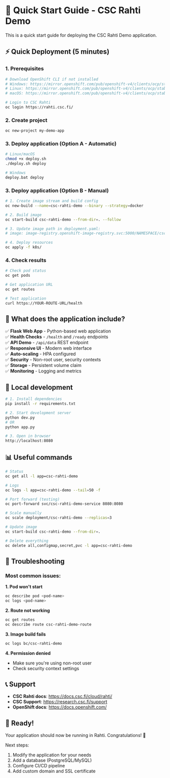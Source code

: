 # 🚀 Quick Start Guide - CSC Rahti Demo

This is a quick start guide for deploying the CSC Rahti Demo application.

## ⚡ Quick Deployment (5 minutes)

### 1. Prerequisites
```bash
# Download OpenShift CLI if not installed
# Windows: https://mirror.openshift.com/pub/openshift-v4/clients/ocp/stable/openshift-client-windows.zip
# Linux: https://mirror.openshift.com/pub/openshift-v4/clients/ocp/stable/openshift-client-linux.tar.gz
# macOS: https://mirror.openshift.com/pub/openshift-v4/clients/ocp/stable/openshift-client-mac.tar.gz

# Login to CSC Rahti
oc login https://rahti.csc.fi/
```

### 2. Create project
```bash
oc new-project my-demo-app
```

### 3. Deploy application (Option A - Automatic)
```bash
# Linux/macOS
chmod +x deploy.sh
./deploy.sh deploy

# Windows
deploy.bat deploy
```

### 3. Deploy application (Option B - Manual)
```bash
# 1. Create image stream and build config
oc new-build --name=csc-rahti-demo --binary --strategy=docker

# 2. Build image
oc start-build csc-rahti-demo --from-dir=. --follow

# 3. Update image path in deployment.yaml:
# image: image-registry.openshift-image-registry.svc:5000/NAMESPACE/csc-rahti-demo:latest

# 4. Deploy resources
oc apply -f k8s/
```

### 4. Check results
```bash
# Check pod status
oc get pods

# Get application URL
oc get routes

# Test application
curl https://YOUR-ROUTE-URL/health
```

## 🎯 What does the application include?

✅ **Flask Web App** - Python-based web application  
✅ **Health Checks** - `/health` and `/ready` endpoints  
✅ **API Demo** - `/api/data` REST endpoint  
✅ **Responsive UI** - Modern web interface  
✅ **Auto-scaling** - HPA configured  
✅ **Security** - Non-root user, security contexts  
✅ **Storage** - Persistent volume claim  
✅ **Monitoring** - Logging and metrics  

## 🔧 Local development

```bash
# 1. Install dependencies
pip install -r requirements.txt

# 2. Start development server
python dev.py
# OR
python app.py

# 3. Open in browser
http://localhost:8080
```

## 📊 Useful commands

```bash
# Status
oc get all -l app=csc-rahti-demo

# Logs
oc logs -l app=csc-rahti-demo --tail=50 -f

# Port forward (testing)
oc port-forward svc/csc-rahti-demo-service 8080:8080

# Scale manually
oc scale deployment/csc-rahti-demo --replicas=3

# Update image
oc start-build csc-rahti-demo --from-dir=.

# Delete everything
oc delete all,configmap,secret,pvc -l app=csc-rahti-demo
```

## 🐛 Troubleshooting

### Most common issues:

**1. Pod won't start**
```bash
oc describe pod <pod-name>
oc logs <pod-name>
```

**2. Route not working**
```bash
oc get routes
oc describe route csc-rahti-demo-route
```

**3. Image build fails**
```bash
oc logs bc/csc-rahti-demo
```

**4. Permission denied**
- Make sure you're using non-root user
- Check security context settings

## 📞 Support

- **CSC Rahti docs**: https://docs.csc.fi/cloud/rahti/
- **CSC Support**: https://research.csc.fi/support
- **OpenShift docs**: https://docs.openshift.com/

## 🎉 Ready!

Your application should now be running in Rahti. Congratulations! 🎉

Next steps:
1. Modify the application for your needs
2. Add a database (PostgreSQL/MySQL)
3. Configure CI/CD pipeline
4. Add custom domain and SSL certificate

